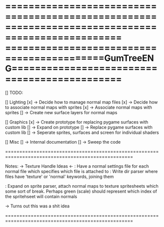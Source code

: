 ==================================================================================================
===========================================GumTreeENG=============================================
==================================================================================================

[] TODO:

[]  Lighting
[x]  -> Decide how to manage normal map files
[x]  -> Decide how to associate normal maps with sprites
[x]  -> Associate normal maps with sprites
[]  -> Create new surface layers for normal maps

[]  Graphics
[x] -> Create prototype for replacing pygame surfaces with custom lib
[]  -> Expand on prototype
[]  -> Replace pygame surfaces with custom lib
[]  -> Seperate sprites, surfaces and screen for individual shaders

[]  Misc
[]  -> Internal documentation
[]  -> Sweep the code


===================================================================================================

Notes:
-> Texture Handle Ideas <-
: Have a normal settings file for each normal file which specifies which file is attached to
: Write dir parser where files have 'texture' or 'normal' keywords, joining them

: Expand on sprite parser, attach normal maps to texture spritesheets which some sort of break. 
	Perhaps green (scale) should represent which index of the spritehseet will contain normals

  -> Turns out this was a shit idea

===================================================================================================